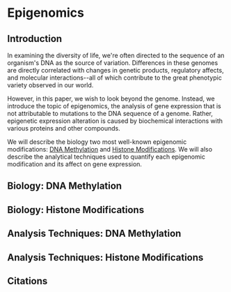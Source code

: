 # Epigenomics
## Introduction
In examining the diversity of life, we're often directed to the sequence of an organism's DNA as the source of variation. Differences in these genomes are directly correlated with changes in genetic products, regulatory affects, and molecular interactions--all of which contribute to the great phenotypic variety observed in our world.

However, in this paper, we wish to look beyond the genome. Instead, we introduce the topic of epigenomics, the analysis of gene expression that is not attributable to mutations to the DNA sequence of a genome. Rather, epigenetic expression alteration is caused by biochemical interactions with various proteins and other compounds.

We will describe the biology two most well-known epigenomic modifications: [DNA Methylation](#Biology:-DNA-Methylation) and [Histone Modifications](#Biology:-Histone-Modifications). We will also describe the analytical techniques used to quantify each epigenomic modification and its affect on gene expression.

## Biology: DNA Methylation

## Biology: Histone Modifications

## Analysis Techniques: DNA Methylation

## Analysis Techniques: Histone Modifications

## Citations
